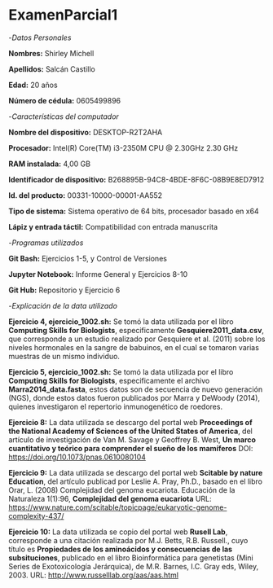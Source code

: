 # ExamenParcial1

-*Datos Personales*

**Nombres:** Shirley Michell

**Apellidos:** Salcán Castillo

**Edad:** 20 años

**Número de cédula:** 0605499896

-*Características del computador*

**Nombre del dispositivo:**	DESKTOP-R2T2AHA

**Procesador:**	Intel(R) Core(TM) i3-2350M CPU @ 2.30GHz   2.30 GHz

**RAM instalada:**	4,00 GB

**Identificador de dispositivo:**	B268895B-94C8-4BDE-8F6C-08B9E8ED7912

**Id. del producto:**	00331-10000-00001-AA552

**Tipo de sistema:**	Sistema operativo de 64 bits, procesador basado en x64

**Lápiz y entrada táctil:**	Compatibilidad con entrada manuscrita

-*Programas utilizados*

**Git Bash:** Ejercicios 1-5, y Control de Versiones

**Jupyter Notebook:** Informe General y Ejercicios 8-10

**Git Hub:** Repositorio y Ejercicio 6

-*Explicación de la data utilizado*

**Ejercicio 4, ejercicio_1002.sh:** Se tomó la data utilizada por el libro **Computing Skills for Biologists**, especificamente **Gesquiere2011_data.csv**, que corresponde a un estudio realizado por Gesquiere et al. (2011) sobre los niveles hormonales en la sangre de babuinos, en el cual se tomaron varias muestras de un mismo individuo.

**Ejercicio 5, ejercicio_1002.sh:** Se tomó la data utilizada por el libro **Computing Skills for Biologists**, especificamente el archivo **Marra2014_data.fasta**, estos datos son de secuencia de nuevo generación (NGS), donde estos datos fueron publicados por Marra y DeWoody (2014), quienes investigaron el repertorio inmunogenético de roedores.

**Ejercicio 8:** La data utilizada se descargo del portal web **Proceedings of the National Academy of Sciences of the United States of America**, del artículo de investigación de Van M. Savage y Geoffrey B. West, **Un marco cuantitativo y teórico para comprender el sueño de los mamíferos** 
DOI: https://doi.org/10.1073/pnas.0610080104

**Ejercicio 9:** La data utilizada se descargo del portal web **Scitable by nature Education**, del artículo publicad por Leslie A. Pray, Ph.D., basado en el libro Orar, L. (2008) Complejidad del genoma eucariota. Educación de la Naturaleza 1(1):96, **Complejidad del genoma eucariota** 
URL: https://www.nature.com/scitable/topicpage/eukaryotic-genome-complexity-437/

**Ejercicio 10:** La data utilizada se copio del portal web **Rusell Lab**, corresponde a una citación realizada por M.J. Betts, R.B. Russell., cuyo título es **Propiedades de los aminoácidos y consecuencias de las subsituciones**, publicado en el libro  Bioinformática para genetistas (Mini Series de Exotoxicología Jerárquica), de M.R. Barnes, I.C. Gray eds, Wiley, 2003.
URL:  http://www.russelllab.org/aas/aas.html
